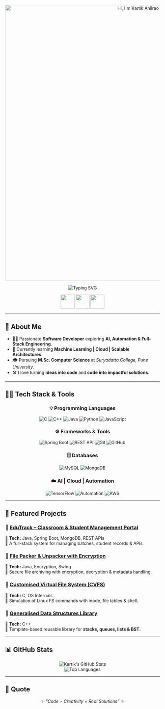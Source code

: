 <div align="center">

  <!-- Profile Logo -->
  <p align="center">
  <img src="assets/header.svg" alt="Hi, I'm Kartik Anilrao Dahale" width="900"/>
</p>



  <!-- Animated Tagline -->
  <p align="center">
  <img src="https://readme-typing-svg.herokuapp.com?font=Fira+Code&weight=600&size=20&duration=3000&pause=1000&color=ff7f00&center=true&vCenter=true&width=600&lines=💻+Software+Developer;⚡+AI+%26+Automation+Enthusiast;🌐+Full-Stack+Learner" alt="Typing SVG"/>
</p>


  <!-- Social Icons -->
  <p>
    <a href="https://github.com/KartikkxCode"><img src="https://skillicons.dev/icons?i=github" width="45"/></a>
    <a href="https://www.linkedin.com/in/kartik-dahale-422462231"><img src="https://skillicons.dev/icons?i=linkedin" width="45"/></a>
    <a href="mailto:kartikdahale067@gmail.com"><img src="https://skillicons.dev/icons?i=gmail" width="45"/></a>
  </p>

</div>

---

## 🚀 About Me  

- 👨‍💻 Passionate **Software Developer** exploring **AI, Automation & Full-Stack Engineering**.  
- 🌱 Currently learning **Machine Learning | Cloud | Scalable Architectures**.  
- 🎓 Pursuing **M.Sc. Computer Science** at *Suryadatta College, Pune University*.  
- 🛠 I love turning **ideas into code** and **code into impactful solutions**.  

---

## 🧑‍💻 Tech Stack & Tools  

<div align="center">

### 💡 Programming Languages
![C](https://img.shields.io/badge/C-00599C?style=for-the-badge&logo=c&logoColor=white)
![C++](https://img.shields.io/badge/C++-044F88?style=for-the-badge&logo=cplusplus&logoColor=white)
![Java](https://img.shields.io/badge/Java-f89820?style=for-the-badge&logo=java&logoColor=white)
![Python](https://img.shields.io/badge/Python-3776ab?style=for-the-badge&logo=python&logoColor=white)
![JavaScript](https://img.shields.io/badge/JavaScript-f7df1e?style=for-the-badge&logo=javascript&logoColor=black)

### ⚙️ Frameworks & Tools
![Spring Boot](https://img.shields.io/badge/SpringBoot-6db33f?style=for-the-badge&logo=springboot&logoColor=white)
![REST API](https://img.shields.io/badge/REST%20API-ff6f00?style=for-the-badge&logo=fastapi&logoColor=white)
![Git](https://img.shields.io/badge/Git-f14e32?style=for-the-badge&logo=git&logoColor=white)
![GitHub](https://img.shields.io/badge/GitHub-171515?style=for-the-badge&logo=github&logoColor=white)

### 🗄️ Databases
![MySQL](https://img.shields.io/badge/MySQL-00758f?style=for-the-badge&logo=mysql&logoColor=white)
![MongoDB](https://img.shields.io/badge/MongoDB-4ea94b?style=for-the-badge&logo=mongodb&logoColor=white)

### ☁️ AI | Cloud | Automation
![TensorFlow](https://img.shields.io/badge/TensorFlow-f7931e?style=for-the-badge&logo=tensorflow&logoColor=white)
![Automation](https://img.shields.io/badge/Automation-2e86de?style=for-the-badge&logo=robotframework&logoColor=white)
![AWS](https://img.shields.io/badge/AWS-232f3e?style=for-the-badge&logo=amazonaws&logoColor=white)

</div>

---

## 📌 Featured Projects  

### 🔹 [EduTrack – Classroom & Student Management Portal](https://github.com/KartikkxCode/edutrack-portal)  
📌 **Tech:** Java, Spring Boot, MongoDB, REST APIs  
📝 A full-stack system for managing batches, student records & APIs.  

### 🔹 [File Packer & Unpacker with Encryption](https://github.com/KartikkxCode/File-Packer-Unpacker)  
📌 **Tech:** Java, Encryption, Swing  
📝 Secure file archiving with encryption, decryption & metadata handling.  

### 🔹 [Customised Virtual File System (CVFS)](https://github.com/KartikkxCode/CVFS)  
📌 **Tech:** C, OS Internals  
📝 Simulation of Linux FS commands with inode, file tables & shell.  

### 🔹 [Generalised Data Structures Library](https://github.com/KartikkxCode/Generalised_DS)  
📌 **Tech:** C++  
📝 Template-based reusable library for **stacks, queues, lists & BST**.  

---

## 📊 GitHub Stats  

<div align="center">

![Kartik's GitHub Stats](https://github-readme-stats.vercel.app/api?username=KartikkxCode&show_icons=true&theme=tokyonight&hide_border=true)  
![Top Languages](https://github-readme-stats.vercel.app/api/top-langs/?username=KartikkxCode&layout=compact&theme=tokyonight&hide_border=true)

</div>

---

## 🌟 Quote  

<p align="center">
  <em>✨ “Code + Creativity = Real Solutions” ✨</em>
</p>
